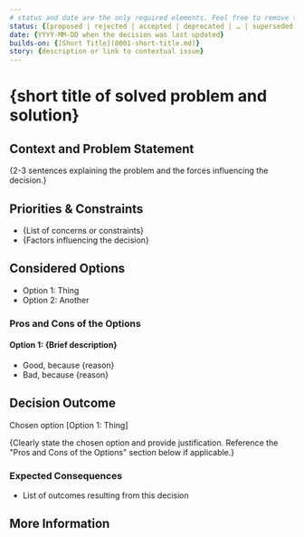 ```yaml
---
# status and date are the only required elements. Feel free to remove the rest.
status: {[proposed | rejected | accepted | deprecated | … | superseded by [ADR-NAME](adr-file-name.md)]}
date: {YYYY-MM-DD when the decision was last updated}
builds-on: {[Short Title](0001-short-title.md)}
story: {description or link to contextual issue}
---
```


# {short title of solved problem and solution}

## Context and Problem Statement

{2-3 sentences explaining the problem and the forces influencing the decision.}
<!-- The language in this section is value-neutral. It is simply describing facts. -->

## Priorities & Constraints <!-- optional -->

* {List of concerns or constraints}
* {Factors influencing the decision}

## Considered Options

* Option 1: Thing
* Option 2: Another

### Pros and Cons of the Options <!-- optional -->

#### Option 1: {Brief description}

* Good, because {reason}
* Bad, because {reason}

## Decision Outcome

Chosen option [Option 1: Thing]

{Clearly state the chosen option and provide justification. Reference the "Pros and Cons of the Options" section below if applicable.}

### Expected Consequences <!-- optional -->

* List of outcomes resulting from this decision
<!-- Positive, negative, and/or neutral consequences, as long as they affect the team and project in the future. -->

## More Information <!-- optional -->

<!-- * Resources reviewed as part of making this decision -->
<!-- * Links to any supporting documents or resources -->
<!-- * Related PRs -->
<!-- * Related User Journeys -->
